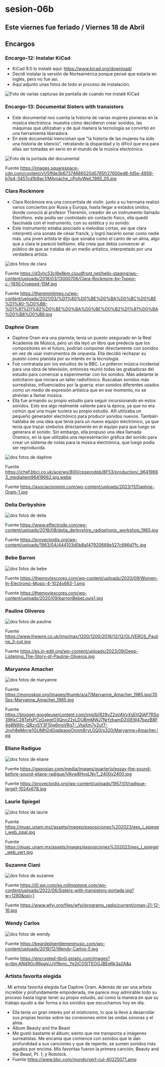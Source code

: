 # sesion-06b

## Este viernes fue feriado / Viernes 18 de Abril

## Encargos

### Encargo-12: Instalar KiCad

- KiCad 9.0  lo instalé aquí: <https://www.kicad.org/download/>
- Decidí instalar la versión de Norteamérica porque pensé que estaría en inglés, pero no fue así.
- Aquí adjunto unas fotos de todo el proceso de instalación.

![Foto de varias capturas de pantalla de cuando me instalé KiCad](./archivos/tme-sesion06a-foto07.jpeg)

### Encargo-13: Documental Sisters with transistors

- Este documental nos cuenta la historia de varias mujeres pioneras en la música electrónica. muestra cómo decidieron crear sonidos, las máquinas que utilizaban y de qué manera la tecnología se convirtió en una herramienta liberadora.
- En este documental mencionan que "la historia de las mujeres ha sido una historia de silencio", retratando la disparidad y lo difícil que era para ellas ser tomadas en serio en el mundo de la música electrónica.

![Foto de la portada del documental](./archivos/tme-sesion06b-documental.jpeg)

Fuente <https://images.squarespace-cdn.com/content/v1/5ffde3b67374686520d5765f/27650ed8-fd5e-4959-b7e4-3457cd1b9ac1/MAmache_cPollyWeil_1985_05.jpg>

### Clara Rockmore

- Clara Rockmore era una concertista de violín. junto a su hermana realizó varios conciertos por Rusia y Europa, hasta llegar a estados unidos, donde conoció al profesor Theremin, creador de un instrumento llamado Eterófono. este podía ser controlado sin contacto físico, ella quedó fascinada con el instrumento, con su estética y su sonido.
- Este instrumento estaba asociado a melodías cortas, así que clara interpretó una sonata de césar franck, y logró hacerlo sonar como nadie más. una joven artista le dijo que sonaba como el canto de un alma, algo que a clara le pareció bellísimo. ella creía que debía convencer al público de que se trataba de un medio artístico, interpretado por una verdadera artista.

![dos fotos de clara](./archivos/tme-sesion06b-clara.jpeg)

Fuente <https://d3vhc53cl8e8km.cloudfront.net/hello-staging/wp-content/uploads/2018/03/13000706/Clara-Rockmore-by-Toppo-c.-1930.Cropped-15M.jpg>

Fuente <https://theremintimes.ru/wp-content/uploads/2021/03/%D1%80%D0%BE%D0%BA%D0%BC%D0%BE%D1%80-%D0%B8-%D1%81%D1%82%D0%BE%D0%BA%D0%BE%D0%B2%D1%81%D0%BA%D0%B8%D0%B9.jpg>

### Daphne Oram

- Daphne Oram era una pianista; tenía un puesto asegurado en la Real Academia de Música, pero un día leyó un libro que predecía que los compositores en el futuro, podrían componer directamente con sonidos en vez de usar instrumentos de orquesta. Ella decidió rechazar su puesto como pianista por su interés en la tecnología.
- Fue contratada por los estudios de la BBC. Le pidieron música incidental para una obra de televisión, entonces reunió todas las grabadoras del estudio para comenzar a experimentar con los sonidos. Más adelante le solicitaron que iniciara un taller radiofónico. Buscaban sonidos más surrealistas, influenciados por la guerra; eran sonidos diferentes usados como un medio de expresión artística que en ese momento, no se atrevían a llamar música.
- Ella fue armando su propio estudio para seguir incursionando en estos sonidos. Esto era algo realmente valiente para la época, ya que no era común que una mujer tuviera su propio estudio. Allí utilizaba un pequeño generador electrónico para producir sonidos nuevos. También hablaba de una idea que tenía para un nuevo equipo electrónico, ya que tenía que trazar símbolos directamente en el equipo para que luego se generara el sonido. Sin embargo, ella propuso una idea llamada Oramics, en la que utilizaba una representación gráfica del sonido para crear un sistema de notas para la música electrónica, que luego podía ser reproducida.

![dos fotos de daphne](./archivos/tme-sesion06b-daphne.jpeg)

Fuente <https://ichef.bbci.co.uk/ace/ws/800/cpsprodpb/8F53/production/_96419663_mediaitem96419662.jpg.webp>

Fuente <https://asociacionmim.com/wp-content/uploads/2023/11/Daphne-Oram-1.jpg>

### Delia Derbyshire

![dos fotos de delia](./archivos/tme-sesion06b-delia.jpeg)

Fuente <https://www.effectrode.com/wp-content/uploads/2018/08/delia_derbyshire_radiophonic_workshop_1965.jpg>

Fuente <https://proyectoidis.org/wp-content/uploads/1963/04/444103d0b8a147920668e527c686d7fc.jpg>

### Bebe Barron

![dos fotos de bebe](./archivos/tme-sesion06b-bebe.jpeg)

Fuente <https://themoviescores.com/wp-content/uploads/2020/09/Women-In-Electronic-Music-4-1024x683-1.png>

Fuente <https://themoviescores.com/wp-content/uploads/2020/09/barronBebeLouis1.jpg>

### Pauline Oliveros

![dos fotos de pauline](./archivos/tme-sesion06b-pauline.jpeg)

Fuente <https://www.thewire.co.uk/img/max/1200/1200/2016/12/12/OLIVEROS_Pauline_3-cut.jpg>

Fuente <https://es.in-edit.org/wp-content/uploads/2023/09/Deep-Listening_The-Story-of-Pauline-Oliveros.jpg>

### Maryanne Amacher

![dos fotos de maryanne](./archivos/tme-sesion06b-maryanne.jpeg)

Fuente <https://monoskop.org/images/thumb/a/a7/Maryanne_Amacher_1985.jpg/350px-Maryanne_Amacher_1985.jpg>

Fuente <https://blogger.googleusercontent.com/img/b/R29vZ2xl/AVvXsEhQlAP7RSq39KkC28TefsPCzGxegtO3Qno22xLDUBmMWJ7NrfzbamDZi0EW47bpzB8F4g8N99c-QRzvSY3F5ljq6msVRg7-_VtaXm7y2uf7-Jnyh8eMnrw1GUMhDdGqdeaqoOnnm8ryLGQ0/s320/Maryanne+Amacher.jpg>

### Eliane Radigue

![dos fotos de eliane](./archivos/tme-sesion06b-eliane.jpeg)

Fuente <https://gagosian.com/media/images/quarterly/essay-the-sound-before-sound-eliane-radigue/VAvw8HvoLNvT_2400x2400.jpg>

Fuente <https://proyectoidis.org/wp-content/uploads/1957/01/radigue-large1-1024x678.jpg>

### Laurie Spiegel

![dos fotos de laurie](./archivos/tme-sesion06b-laurie.jpeg)

Fuente <https://muac.unam.mx//assets/images/exposiciones%202023/ees_l_spiegel_web_ppal.jpg>

Fuente <https://muac.unam.mx/assets/images/exposiciones%202023/ees_l_spiegel_web_vert.jpg>

### Suzanne Ciani

![dos fotos de suzanne](./archivos/tme-sesion06b-suzanne.jpeg)

Fuente <https://i0.wp.com/es.rollingstone.com/wp-content/uploads/2022/06/Sisters-with-transistors-portada.jpg?w=1280&ssl=1>

Fuente <https://www.wfyi.org/files/wfyi/programs_radio/current/cman-21-12-16.jpg>

### Wendy Carlos

![dos fotos de wendy](./archivos/tme-sesion06b-wendy.jpeg)

Fuente <https://beardedgentlemenmusic.com/wp-content/uploads/2019/12/Wendy-Carlos-5.jpg>

Fuente <https://encrypted-tbn0.gstatic.com/images?q=tbn:ANd9GcR6paVJJVflkmc_Ye2jCO5lTEOGJBEeRk3a2A&s>

### Artista favorita elegida

. Mi artista favorita elegida fue Daphne Oram. Además de ser una artista increíble y profundamente empoderada, me parece muy admirable todo su proceso hasta lograr tener su propio estudio, así como la manera en que su trabajo ayudó a dar forma a los sonidos que escuchamos hoy en día.
- Ella tenía un gran interés por el misticismo, lo que la llevó a desarrollar sus propias teorías sobre las conexiones entre las ondas sonoras y el alma.
- Álbum Beauty and the Beast
- Me gustó bastante el álbum; siento que me transporta a imágenes surrealistas. Me encanta que comience con sonidos que le dan profundidad a sus canciones y que de repente, se sumen sonidos más agudos por encima. Mis favoritas fueron la primera canción, Beauty and the Beast, Pt. 1, y Rotolock.
- Fuente <https://www.bbc.com/mundo/vert-cul-40225071.amp>
